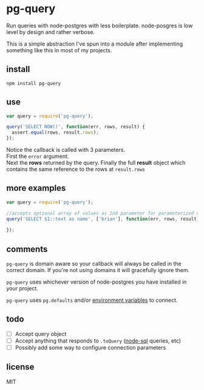 # pg-query

Run queries with node-postgres with less boilerplate.  node-posgres is low level by design and rather verbose.

This is a simple abstraction I've spun into a module after implementing something like this in most of my projects.

## install

`npm install pg-query`

## use

```js
var query = require('pg-query');

query('SELECT NOW()', function(err, rows, result) {
  assert.equal(rows, result.rows);
});

```

Notice the callback is called with 3 parameters.  
First the `error` argument.  
Next the __rows__ returned by the query.
Finally the full __result__ object which contains the same reference to the rows at `result.rows`

## more examples
```js
var query = require('pg-query');

//accepts optional array of values as 2nd parameter for parameterized queries
query('SELECT $1::text as name', ['brian'], function(err, rows, result) {
  
});
```

## comments

`pg-query` is domain aware so your callback will always be called in the correct domain.  If you're not using domains it will gracefully ignore them.

`pg-query` uses whichever version of node-postgres you have installed in your project.

`pg-query` uses `pg.defaults` and/or [environment variables](http://www.postgresql.org/docs/9.2/static/libpq-envars.html) to connect.

## todo

- [ ] Accept query object
- [ ] Accept anything that responds to `.toQuery` ([node-sql](https://github.com/brianc/node-sql) queries, etc)
- [ ] Possibly add some way to configure connection parameters

## license

MIT
